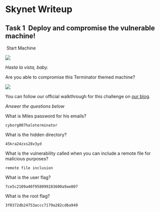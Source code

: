 # Skynet Writeup

## Task 1  Deploy and compromise the vulnerable machine!

 Start Machine

![](https://i.imgur.com/SNHDHoh.png)

_Hasta la vista, baby._  

Are you able to compromise this Terminator themed machine?

[![](https://i.imgur.com/EaY7BBz.png)](https://blog.tryhackme.com/skynet-writeup/)

You can follow our official walkthrough for this challenge on [our blog](https://blog.tryhackme.com/skynet-writeup/).  

*Answer the questions below*

What is Miles password for his emails?

```
cyborg007haloterminator
```

What is the hidden directory?

```
45kra24zxs28v3yd
```

What is the vulnerability called when you can include a remote file for malicious purposes?

```
remote file inclusion
```

What is the user flag?  

```
7ce5c2109a40f958099283600a9ae807
```

What is the root flag?

```
3f0372db24753accc7179a282cd6a949
```